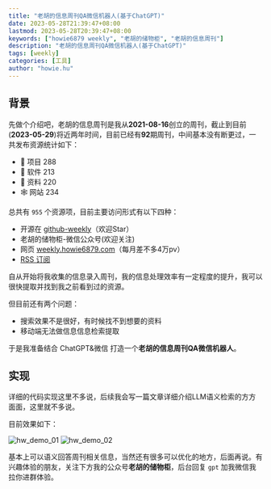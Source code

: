 ```yaml
---
title: "老胡的信息周刊QA微信机器人(基于ChatGPT)"
date: 2023-05-28T21:39:47+08:00
lastmod: 2023-05-28T20:39:47+08:00
keywords: ["howie6879 weekly", "老胡的储物柜", "老胡的信息周刊"]
description: "老胡的信息周刊QA微信机器人(基于ChatGPT)"
tags: [weekly]
categories: [工具]
author: "howie.hu"
---
```


## 背景

先做个介绍吧，老胡的信息周刊是我从**2021-08-16**创立的周刊，截止到目前(**2023-05-29**)将近两年时间，目前已经有**92**期周刊，中间基本没有断更过，一共发布资源统计如下：

- 🎯 项目 288
- 🤖 软件 213
- 👀 资料 220
- 🕸 网站 234

总共有 `955` 个资源项，目前主要访问形式有以下四种：

- 开源在 [github-weekly](https://github.com/howie6879/weekly)（欢迎Star）
- 老胡的储物柜-微信公众号(欢迎关注)
- 网页 [weekly.howie6879.com](https://weekly.howie6879.com/)（每月差不多4万pv）
- [RSS 订阅](https://weekly.howie6879.com/rss/rss.xml)

自从开始将我收集的信息录入周刊，我的信息处理效率有一定程度的提升，我可以很快提取并找到我之前看到过的资源。

但目前还有两个问题：

- 搜索效果不是很好，有时候找不到想要的资料
- 移动端无法做信息信息检索提取

于是我准备结合 ChatGPT&微信 打造一个**老胡的信息周刊QA微信机器人**。

## 实现

详细的代码实现这里不多说，后续我会写一篇文章详细介绍LLM语义检索的方方面面，这里就不多说。

目前效果如下：

![hw_demo_01](https://images-1252557999.file.myqcloud.com/uPic/cMM5tU.jpg)
![hw_demo_02](https://images-1252557999.file.myqcloud.com/uPic/4rZDHa.jpg)

基本上可以语义回答周刊相关信息，当然还有很多可以优化的地方，后面再说。有兴趣体验的朋友，关注下方我的公众号**老胡的储物柜**，后台回复 `gpt` 加我微信我拉你进群体验。
